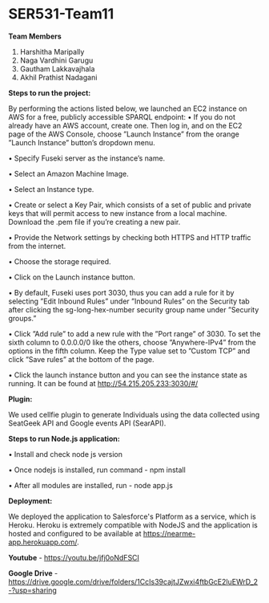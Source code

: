 # SER531-Team11

**Team Members**

1. Harshitha Maripally
2. Naga Vardhini Garugu
3. Gautham Lakkavajhala
4. Akhil Prathist Nadagani


**Steps to run the project:**

By performing the actions listed below, we launched an EC2 instance on AWS for a free, publicly accessible SPARQL endpoint:
•  If you do not already have an AWS account, create one. Then log in, and on the EC2 page of the AWS Console, choose ”Launch Instance” from the orange ”Launch Instance” button’s dropdown menu.


•  Specify Fuseki server as the instance’s name.


•  Select an Amazon Machine Image.


•  Select an Instance type.


•  Create or select a Key Pair, which consists of a set of public and private keys that will permit access to new instance from a local machine. Download the .pem file if you’re creating a new pair.


•  Provide the Network settings by checking both HTTPS and HTTP traffic from the internet.


•  Choose the storage required.


•  Click on the Launch instance button.


•  By default, Fuseki uses port 3030, thus you can add a rule for it by selecting ”Edit Inbound Rules” under ”Inbound Rules” on the Security tab after clicking the sg-long-hex-number security group name under ”Security groups.”


•  Click ”Add rule” to add a new rule with the ”Port range” of 3030. To set the sixth column to 0.0.0.0/0 like the others, choose ”Anywhere-IPv4” from the options in the
fifth column. Keep the Type value set to ”Custom TCP” and click ”Save rules” at the bottom of the page.


• Click the launch instance button and you can see the instance state as running. It can be found at http://54.215.205.233:3030/#/


**Plugin:**


We used cellfie plugin to generate Individuals using the data collected using SeatGeek API and Google events API (SearAPI).

**Steps to run Node.js application:**

• Install and check node js version

• Once nodejs is installed, run command - npm install

• After all modules are installed, run - node app.js

**Deployment:**


We deployed the application to Salesforce's Platform as a service, which is Heroku. Heroku is extremely compatible with NodeJS and the application is hosted and configured to be available at https://nearme-app.herokuapp.com/.


**Youtube** - https://youtu.be/jfj0oNdFSCI

**Google Drive** - https://drive.google.com/drive/folders/1CcIs39cajtJZwxi4ftbGcE2luEWrD_2-?usp=sharing
